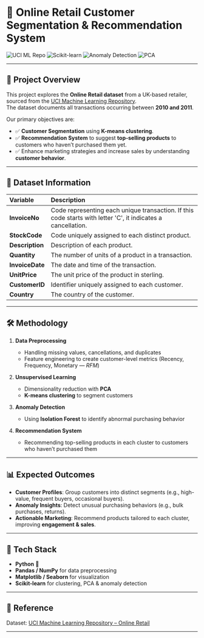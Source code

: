 # 🛒 Online Retail Customer Segmentation & Recommendation System

![UCI ML Repo](https://img.shields.io/badge/UCI-ML%20Repo-blue?style=for-the-badge&logo=databricks&logoColor=white)
![Scikit-learn](https://img.shields.io/badge/Scikit--learn-F7931E?style=for-the-badge&logo=scikit-learn&logoColor=white)
![Anomaly Detection](https://img.shields.io/badge/Anomaly-Detection-red?style=for-the-badge&logo=anaconda&logoColor=white)
![PCA](https://img.shields.io/badge/Dimensionality%20Reduction-PCA-purple?style=for-the-badge&logo=python&logoColor=white)

---

## 📌 Project Overview
This project explores the **Online Retail dataset** from a UK-based retailer, sourced from the [UCI Machine Learning Repository](https://archive.ics.uci.edu/dataset/352/online+retail).  
The dataset documents all transactions occurring between **2010 and 2011**.

Our primary objectives are:
- ✅ **Customer Segmentation** using **K-means clustering**.  
- ✅ **Recommendation System** to suggest **top-selling products** to customers who haven’t purchased them yet.  
- ✅ Enhance marketing strategies and increase sales by understanding **customer behavior**.  

---

## 📂 Dataset Information

| __Variable__   | __Description__ |
|     :---       |       :---      |      
| __InvoiceNo__  | Code representing each unique transaction. If this code starts with letter 'C', it indicates a cancellation. |
| __StockCode__  | Code uniquely assigned to each distinct product. |
| __Description__| Description of each product. |
| __Quantity__   | The number of units of a product in a transaction. |
| __InvoiceDate__| The date and time of the transaction. |
| __UnitPrice__  | The unit price of the product in sterling. |
| __CustomerID__ | Identifier uniquely assigned to each customer. |
| __Country__    | The country of the customer. |

---

## 🛠️ Methodology

1. **Data Preprocessing**
   - Handling missing values, cancellations, and duplicates  
   - Feature engineering to create customer-level metrics (Recency, Frequency, Monetary — *RFM*)  

2. **Unsupervised Learning**
   - Dimensionality reduction with **PCA**  
   - **K-means clustering** to segment customers  

3. **Anomaly Detection**
   - Using **Isolation Forest** to identify abnormal purchasing behavior  

4. **Recommendation System**
   - Recommending top-selling products in each cluster to customers who haven’t purchased them  

---

## 📊 Expected Outcomes
- **Customer Profiles**: Group customers into distinct segments (e.g., high-value, frequent buyers, occasional buyers).  
- **Anomaly Insights**: Detect unusual purchasing behaviors (e.g., bulk purchases, returns).  
- **Actionable Marketing**: Recommend products tailored to each cluster, improving **engagement & sales**.  

---

## 🚀 Tech Stack
- **Python** 🐍  
- **Pandas / NumPy** for data preprocessing  
- **Matplotlib / Seaborn** for visualization  
- **Scikit-learn** for clustering, PCA & anomaly detection  

---

## 📎 Reference
Dataset: [UCI Machine Learning Repository – Online Retail](https://archive.ics.uci.edu/dataset/352/online+retail)

---
